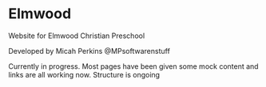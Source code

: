 # Elmwood
Website for Elmwood Christian Preschool

Developed by Micah Perkins @MPsoftwarenstuff

Currently in progress. Most pages have been given some mock content and links are all working now. Structure is ongoing
